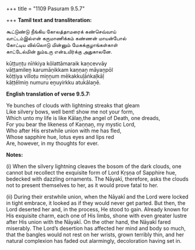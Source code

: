 +++
title = "1109 Pasuram 9.5.7"

+++
**Tamil text and transliteration:**

கூட்டுண்டு நீங்கிய கோலத்தாமரைக் கண்செவ்வாய்  
வாட்டம்இல்என் கருமாணிக்கம் கண்ணன் மாயன்போல்  
கோட்டிய வில்லொடு மின்னும் மேகக்குழாங்கள்காள்  
காட்டேல்மின் நும்உரு என்உயிர்க்கு அதுகாலனே.

kūṭṭuṇṭu nīṅkiya kōlattāmaraik kaṇcevvāy  
vāṭṭamileṉ karumāṇikkam kaṇṇaṉ māyaṉpōl  
kōṭṭiya villoṭu miṉṉum mēkakkuḻāṅkaḷkāḷ  
kāṭṭēlmiṉ numuru eṉuyirkku atukālaṉē.

**English translation of verse 9.5.7:**

Ye bunches of clouds with lightning streaks that gleam  
Like silvery bows, well bent! show me not your form,  
Which unto my life is like Kālaṉ,the angel of Death, one dreads,  
For you bear the likeness of Kaṇṇaṉ, my mystic Lord,  
Who after His erstwhile union with me has fled,  
Whose sapphire hue, lotus eyes and lips red  
Are, however, in my thoughts for ever.

**Notes:**

\(i\) When the silvery lightning cleaves the bosom of the dark clouds, one cannot but recollect the exquisite form of Lord Kṛṣṇa of Sapphire hue, bedecked with dazzling ornaments. The Nāyakī, therefore, asks the clouds not to present themselves to her, as it would prove fatal to her.

\(ii\) During their erstwhile union, when the Nāyakī and the Lord were locked in tight embrace, it looked as if they would never get parted. But then, the Lord deserted her and, in the process, He stood to gain. Already known for His exquisite charm, each one of His limbs, shone with even greater lustre after His union with the Nāyakī. On the other hand, the Nāyakī fared miserably. The Lord’s desertion has affected her mind and body so much, that the bangles would not rest on her wrists, grown terribly thin, and her natural complexion has faded out alarmingly, decoloration having set in.


